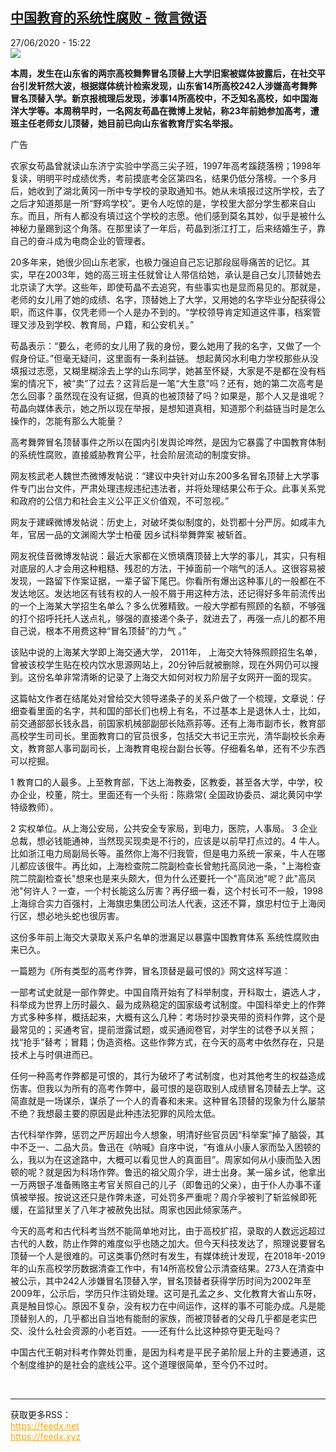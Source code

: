 <!--1593266109000-->
[中国教育的系统性腐败 - 微言微语](http://www.rfi.fr//cn/%E4%B8%AD%E5%9B%BD/20200627-%E4%B8%AD%E5%9B%BD%E6%95%99%E8%82%B2%E7%9A%84%E7%B3%BB%E7%BB%9F%E6%80%A7%E8%85%90%E8%B4%A5)
------

<div>27/06/2020 - 15:22</div><img src="https://s.rfi.fr/media/display/12ccedec-91ff-11ea-b2a3-005056bff430/w:310/p:16x9/hsd-1.jpg"><p><strong>本周，发生在山东省的两宗高校舞弊冒名顶替上大学旧案被媒体披露后，在社交平台引发轩然大波，根据媒体统计检索发现，山东省14所高校242人涉嫌高考舞弊冒名顶替入学。新京报梳理后发现，涉事14所高校中，不乏知名高校，如中国海洋大学等。本周稍早时，一名网友苟晶在微博上发帖，称23年前她参加高考，遭班主任老师女儿顶替，她目前已向山东省教育厅实名举报。</strong></p><div class="t-content__body u-clearfix"><div class="m-interstitial"><div class="m-interstitial__ad"><divclass="m-block-ad "data-tms-ad-type="box"data-tms-ad-status="idle"data-tms-ad-pos="1"><div class="m-block-ad__label">广告</div><div class="m-block-ad__content"></div></div></div></div><p>农家女苟晶曾就读山东济宁实验中学高三尖子班，1997年高考蹊跷落榜；1998年复读，明明平时成绩优秀，考前摸底考全区第四名，结果仍低分落榜。一个多月后，她收到了湖北黄冈一所中专学校的录取通知书。她从未填报过这所学校，去了之后才知道那是一所“野鸡学校”。更令人吃惊的是，学校里大部分学生都来自山东。而且，所有人都没有填过这个学校的志愿。他们感到莫名其妙，似乎是被什么神秘力量踢到这个角落。在那里读了一年后，苟晶到浙江打工，后来结婚生子，靠自己的奋斗成为电商企业的管理者。</p><p>20多年来，她很少回山东老家，也极力强迫自己忘记那段屈辱痛苦的记忆。其实，早在2003年，她的高三班主任就曾让人带信给她，承认是自己女儿顶替她去北京读了大学。这些年，即使苟晶不去追究，有些事实也是显而易见的。那就是，老师的女儿用了她的成绩、名字，顶替她上了大学，又用她的名字毕业分配获得公职，而这件事，仅凭老师一个人是办不到的。“学校领导肯定知道这件事，档案管理又涉及到学校、教育局，户籍，和公安机关。”</p><p>苟晶表示：“要么，老师的女儿用了我的身份，要么她用了我的名字，又做了一个假身份证。”但毫无疑问，这里面有一条利益链。 想起黄冈水利电力学校那些从没填报过志愿，又糊里糊涂去上学的山东同学，她甚至怀疑，大家是不是都在没有档案的情况下，被“卖”了过去？这背后是一笔“大生意”吗？还有，她的第二次高考是怎么回事？虽然现在没有证据，但真的也被顶替了吗？如果是，那个人又是谁呢？苟晶向媒体表示，她之所以现在举报，是想知道真相，知道那个利益链当时是怎么操作的，怎能有那么大能量？</p><p>高考舞弊冒名顶替事件之所以在国内引发舆论哗然，是因为它暴露了中国教育体制的系统性腐败，直接威胁教育公平，社会阶层流动的制度安排。</p><p>网友核武老人魏世杰微博发帖说：“建议中央针对山东200多名冒名顶替上大学事件专门出台文件，严肃处理违规违纪违法者，并将处理结果公布于众。此事关系党和政府的公信力和社会主义公平正义价值观，不可忽视。”</p><p>网友于建嵘微博发帖说：历史上，对破坏类似制度的，处罚都十分严厉。如咸丰九年，官居一品的文渊阁大学士柏葰 因乡试科举舞弊案 被斩首。</p><p>网友祝佳音微博发帖说：最近大家都在义愤填膺顶替上大学的事儿，其实，只有相对底层的人才会用这种粗糙、残忍的方法，干掉面前一个喘气的活人。这很容易被发现，一路留下作案证据，一辈子留下尾巴。你看所有爆出这种事儿的一般都在不发达地区。发达地区有钱有权的人一般不屑于用这种方法，还记得好多年前流传出的一个上海某大学招生名单么？多么优雅精致。一般大学都有照顾的名额，不够强的打个招呼托托人送点礼，够强的直接递个条子，就进去了，再强一点儿的都不用自己说，根本不用费这种“冒名顶替”的力气 。”</p><p>该贴中说的上海某大学即上海交通大学， 2011年， 上海交大特殊照顾招生名单，曾被该校学生贴在校内饮水思源网站上，20分钟后就被删除，现在外网仍可以搜到。这份名单非常清晰的记录了上海交大如何对权力阶层子女网开一面的现实。</p><p>这篇帖文作者在结尾处对曾给交大领导递条子的关系户做了一个梳理，文章说：仔细查看里面的名字，共和国的部长们也榜上有名，不过基本上是退休人士，比如，前交通部部长钱永昌，前国家机械部副部长陆燕荪等。还有上海市副市长，教育部高校学生司司长。里面教育口的官员很多，包括交大书记王宗光，清华副校长余寿文，教育部人事司副司长，上海教育电视台副台长等。仔细看名单，还有不少东西可以挖掘。</p><p>1 教育口的人最多。上至教育部，下达上海教委，区教委，甚至各大学，中学，校办企业，校董，院士。里面还有一个头衔：陈鼎常( 全国政协委员、湖北黄冈中学特级教师）。</p><p>2 实权单位。从上海公安局，公共安全专家局，到电力，医院，人事局。 3 企业总裁，想必钱能通神，当然现买现卖是不行的，应该是以前早打点过的。4 牛人。比如浙江电力局副局长等。虽然你上海不归我管，但是电力系统一家亲，牛人在哪儿都应该很牛。再比如，上海检查院二院副检查长曾勉托高凤池一条，"上海检查院二院副检查长"想来也是来头颇大，但为什么还要托一个"高凤池"呢？此"高凤池"何许人？一查，一个村长能这么厉害？再仔细一看，这个村长可不一般，1998上海综合实力百强村，上海旗忠集团公司法人代表，这还不算，旗忠村位于上海闵行区，想必地头蛇也很厉害。</p><p>这份多年前上海交大录取关系户名单的泄漏足以暴露中国教育体系 系统性腐败由来已久。</p><p>一篇题为《所有类型的高考作弊，冒名顶替是最可恨的》网文这样写道：</p><p>一部考试史就是一部作弊史。中国自隋开始有了科举制度，开科取士，遴选人才，科举成为世界上历时最久、最为成熟稳定的国家级考试制度。中国科举史上的作弊方式多种多样，概括起来，大概有这么几种：考场时抄录夹带的资料作弊，这个是最常见的；买通考官，提前泄露试题，或买通阅卷官，对学生的试卷予以关照；找“抢手”替考；冒籍；伪造资格。这些作弊方式，在今天的高考中依然存在，只是技术上与时俱进而已。</p><p>任何一种高考作弊都是可恨的，其行为破坏了考试制度，也对其他考生的权益造成伤害。但我以为所有的高考作弊中，最可恨的是窃取别人成绩冒名顶替去上学。这简直就是一场谋杀，谋杀了一个人的青春和未来。这种冒名顶替的现象为什么屡禁不绝？我想最主要的原因是此种违法犯罪的风险太低。</p><p>古代科举作弊，惩罚之严厉超出今人想象，明清好些官员因“科举案”掉了脑袋，其中不乏一、二品大员。鲁迅在《呐喊》自序中说，“有谁从小康人家而坠入困顿的么，我以为在这途路中，大概可以看见世人的真面目”。周家如何从小康而坠入困顿的呢？就是因为科场作弊。鲁迅的祖父周介孚，进士出身。某一届乡试，他拿出一万两银子准备贿赂主考官关照自己的儿子（即鲁迅的父亲），由于仆人办事不谨慎被举报。按说这还只是作弊未遂，可处罚多严重呢？周介孚被判了斩监候即死缓，在监狱里关了八年才被赦免出狱。周家也因此倾家荡产。</p><p>今天的高考和古代科考当然不能简单地对比，由于高校扩招，录取的人数远远超过古代的人数，防止作弊的难度似乎也随之加大。但今天科技发达了，照理说要冒名顶替一个人是很难的。可这类事仍然时有发生，有媒体统计发现，在2018年-2019年的山东高校学历数据清查工作中，有14所高校曾公示清查结果。273人在清查中被公示，其中242人涉嫌冒名顶替入学，冒名顶替者获得学历时间为2002年至2009年，公示后，学历只作注销处理。这可是孔孟之乡、文化教育大省山东呀，真是触目惊心。原因不复杂，没有权力在中间运作，这样的事不可能办成。凡是能顶替别人的，几乎都出自当地有能耐的家族，而被顶替者的父母几乎都是老实巴交、没什么社会资源的小老百姓。——还有什么比这种掠夺更无耻吗？</p><p>中国古代王朝对科考作弊处罚重，是因为科考是平民子弟阶层上升的主要通道，这个制度维护的是社会的底线公平。这个道理很简单，至今仍不过时。</p><div class="o-self-promo o-self-promo--nl o-self-promo--hidden" data-selfpromo-newsletter></div><div class="o-self-promo o-self-promo--app o-self-promo--hidden" data-selfpromo-app></div></div><br><hr><div>获取更多RSS：<br><a href="https://feedx.net" style="color:orange" target="_blank">https://feedx.net</a> <br><a href="https://feedx.xyz" style="color:orange" target="_blank">https://feedx.xyz</a><br></div>
